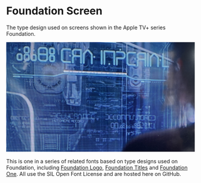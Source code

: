 # Foundation Screen

The type design used on screens shown in the Apple TV+ series Foundation.

<img src="screens/Foundation_Screen_12102_era_imperial.jpg" alt="The blockish letters onscreen are related to the Foundation One font, but simplified in several ways">

This is one in a series of related fonts based on type designs used on Foundation, including <a href="https://github.com/rsperberg/foundation-logo" title="Jump to Foundation Logo repo">Foundation Logo</a>, <a href="https://github.com/rsperberg/foundation-titles-hand" title="Jump to Foundation Titles repo">Foundation Titles</a> and <a href="https://github.com/rsperberg/foundation-one" title="Jump to Foundation One repo">Foundation One</a>.  All use the SIL Open Font License and are hosted here on GitHub.
